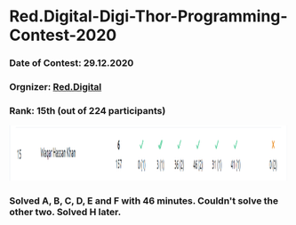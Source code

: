 # Red.Digital-Digi-Thor-Programming-Contest-2020

### Date of Contest: 29.12.2020

### Orgnizer: [Red.Digital](http://www.reddotdigitalit.com/)

### Rank: 15th (out of 224 participants)

<img src="https://raw.githubusercontent.com/Waqar-107/Red.Digital-Digi-Thor-Programming-Contest-2020/main/contest_rank.PNG" height="100px" width="500px" alt=""/>

### Solved A, B, C, D, E and F with 46 minutes. Couldn't solve the other two. Solved H later.
